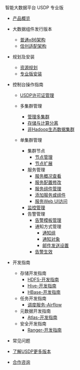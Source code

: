 <div class="sidebar_title icon_"> 智能大数据平台 USDP 专业版</div> 


* [产品概览](/usdpdc/README)
* 大数据组件发行版本
    * [普通x86架构](usdpdc/component/version)
    * [信创适配架构](usdpdc/component/xc_version)
* 规划及安装
    * [资源规划](usdpdc/plan&create/deploy_plan)
    * [专业版安装](usdpdc/plan&create/select&install)
* 控制台操作指南
  
    * [USDP许可证管理](usdpdc/license/license)
    * 多集群管理
    
        * [管理多集群](usdpdc/clusters/clusters)
        * [存储与计算分离](usdpdc/clusters/clusters_separation)
        * [非Hadoop生态数据集群](usdpdc/clusters/clusters_others)
    
    * 单集群管理
      * 集群节点
        * [节点管理](usdpdc/guide_v2/node)
        * [节点扩展](usdpdc/guide_v2/node_add)
      * 服务管理
        * [服务概况查看](usdpdc/guide_v2/service_state)
        * [服务配置修改](usdpdc/guide_v2/service_config)
        * [服务组件管理](usdpdc/guide_v2/service_component)
        * [添加服务或组件](usdpdc/guide_v2/service_extension)
        * [服务Web UI访问](usdpdc/guide_v2/service_web)
      * [监控管理](usdpdc/guide_v2/monitor)
      * 告警管理
        * [告警模板管理](usdpdc/guide_v2/alarmTemplate)
        * 通知方式管理
          * [通知组](usdpdc/guide_v2/alarmInform_group)
          * [通知对象](usdpdc/guide_v2/alarmInform_object)
          * [邮件发送设置](usdpdc/guide_v2/alarmInform_email)
        * [告警生效](usdpdc/guide_v2/alarmTemplate_work)
* 开发指南
    * 存储开发指南
      * [HDFS-开发指南](usdpdc/developer/hdfs)
      * [Hive-开发指南](usdpdc/developer/hive)
      * [HBase-开发指南](usdpdc/developer/hbase)
    * 任务开发指南
      * [调度服务-Airflow](usdpdc/schedule/airflow)
    * 元数据开发指南
      * [Atlas-开发指南](usdpdc/developer/atlas)
    * 安全开发指南
      * [Ranger-开发指南](usdpdc/developer/ranger)
* 常见问题
* [了解USDP更多版本](usdpdc/component/version)
* [合作咨询](https://spt.ucloud.cn/30001)

